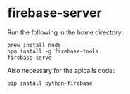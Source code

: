 # firebase-server

Run the following in the home directory:
```
brew install node
npm install -g firebase-tools
firebase serve
```

Also necessary for the apicalls code:
```
pip install python-firebase
```
